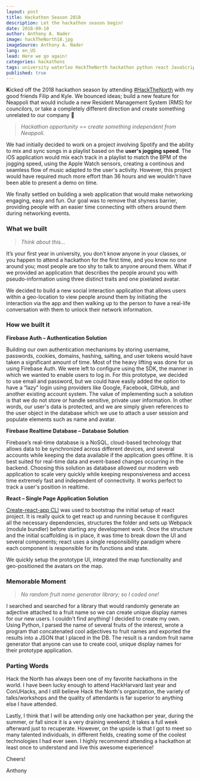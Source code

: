 ```yaml
---
layout: post
title: Hackathon Season 2018
description: Let the hackathon season begin!
date: 2018-09-10
author: Anthony A. Nader
image: hackTheNorth18.jpg
imageSource: Anthony A. Nader
lang: en_US
lead: Here we go again!
categories: hackathons
tags: university waterloo HackTheNorth hackathon python react JavaScript node firebae
published: true
---
```


<b>K</b>icked off the 2018 hackathon season by attending <a class="pink-hover" href="https://hackthenorth.com/" target="_blank">#HackTheNorth</a> with my good friends Filip and Kyle. We bounced ideas; build a new feature for Neappoli that would include a new Resident Management System (RMS) for councilors, or take a completely different direction and create something unrelated to our company :thought_balloon:

> _Hackathon opportunity == create something independent from Neappoli._


We had initially decided to work on a project involving Spotify and the ability to mix and sync songs in a playlist based on the <b>user's jogging speed</b>. The iOS application would mix each track in a playlist to match the BPM of the jogging speed, using the Apple Watch sensors, creating a continous and seamless flow of music adapted to the user's activity. However, this project would have required much more effort than 36 hours and we wouldn't have been able to present a demo on time.

We finally settled on building a web application that would make networking engaging, easy and fun. Our goal was to remove that shyness barrier, providing people with an easier time connecting with others around them during networking events.

### What we built

> _Think about this..._

It’s your first year in university, you don’t know anyone in your classes, or you happen to attend a hackathon for the first time, and you know no one around you; most people are too shy to talk to anyone around them. What if we provided an application that describes the people around you with pseudo-information using three distinct traits and one pixelated avatar.

We decided to build a new social interaction application that allows users within a geo-location to view people around them by initiating the interaction via the app and then walking up to the person to have a real-life conversation with them to unlock their network information.

### How we built it

<b>Firebase Auth – Authentication Solution</b>

Building our own authentication mechanisms by storing username, passwords, cookies, domains, hashing, salting, and user tokens would have taken a significant amount of time.  Most of the heavy lifting was done for us using Firebase Auth. We were left to configure using the SDK, the manner in which we wanted to enable users to log in. For this prototype, we decided to use email and password, but we could have easily added the option to have a “lazy” login using providers like Google, Facebook, GitHub, and another existing account system. The value of implementing such a solution is that we do not store or handle sensitive, private user information. In other words, our user's data is protected, and we are simply given references to the user object in the database which we use to attach a user session and populate elements such as name and avatar.

<b>Firebase Realtime Database – Database Solution</b>

Firebase’s real-time database is a NoSQL, cloud-based technology that allows data to be synchronized across different devices, and several accounts while keeping the data available if the application goes offline. It is best suited for real-time data and event-based changes occurring in the backend. Choosing this solution as database allowed our modern web application to scale very quickly while keeping responsiveness and access time extremely fast and independent of connectivity. It works perfect to track a user's position in realtime.


<b>React – Single Page Application Solution</b>

<a class="pink-hover" href="https://github.com/facebook/create-react-app" target="_blank">Create-react-app CLI</a> was used to bootstrap the initial setup of react project. It is really quick to get react up and running because it configures all the necessary dependencies, structures the folder and sets up Webpack (module bundler) before starting any development work. Once the structure and the initial scaffolding is in place, it was time to break down the UI and several components; react uses a single responsibility paradigm where each component is responsible for its functions and state.

We quickly setup the prototype UI, integrated the map functionality and geo-positioned the avatars on the map.


### Memorable Moment

> _No random fruit name generator library; so I coded one!_

I searched and searched for a library that would randomly generate an adjective attached to a fruit name so we can create unique display names for our new users. I couldn't find anything! I decided to create my own. Using Python, I parsed the name of several fruits of the interest, wrote a program that concatenated cool adjectives to fruit names and exported the results into a JSON that I placed in the DB. The result is a random fruit name generator that anyone can use to create cool, unique display names for their prototype application.

### Parting Words

Hack the North has always been one of my favorite hackathons in the world. I have been lucky enough to attend HackHarvard last year and ConUHacks, and I still believe Hack the North's organization, the variety of talks/workshops and the quality of attendants is far superior to anything else I have attended.

Lastly, I think that I will be attending only one hackathon per year, during the summer, or fall since it is a very draining weekend; it takes a full week afterward just to recuperate. However, on the upside is that I got to meet so many talented individuals, in different fields, creating some of the coolest technologies I had ever seen. I highly recommend attending a hackathon at least once to understand and live this awesome experience!

Cheers!

Anthony
